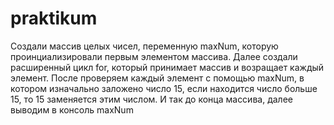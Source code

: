 # praktikum

Создали массив целых чисел, переменную maxNum, которую проинциализировали первым элементом массива. 
Далее создали расширенный цикл for, который принимает массив и возращает каждый элемент. 
После проверяем каждый элемент с помощью maxNum, в котором изначально заложено число 15, если находится число больше 15,
то 15 заменяется этим числом. И так до конца массива, далее выводим в консоль maxNum